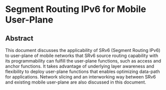# Segment Routing IPv6 for Mobile User-Plane
## Abstract

   This document discusses the applicability of SRv6 (Segment Routing
   IPv6) to user-plane of mobile networks that SRv6 source routing
   capability with its programmability can fulfill the user-plane
   functions, such as access and anchor functions.  It takes advantage
   of underlying layer awareness and flexibility to deploy user-plane
   functions that enables optimizing data-path for applications.
   Network slicing and an interworking way between SRv6 and existing
   mobile user-plane are also discussed in this document.

